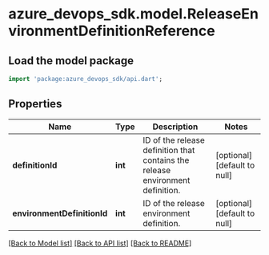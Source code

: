 # azure_devops_sdk.model.ReleaseEnvironmentDefinitionReference

## Load the model package
```dart
import 'package:azure_devops_sdk/api.dart';
```

## Properties
Name | Type | Description | Notes
------------ | ------------- | ------------- | -------------
**definitionId** | **int** | ID of the release definition that contains the release environment definition. | [optional] [default to null]
**environmentDefinitionId** | **int** | ID of the release environment definition. | [optional] [default to null]

[[Back to Model list]](../README.md#documentation-for-models) [[Back to API list]](../README.md#documentation-for-api-endpoints) [[Back to README]](../README.md)


